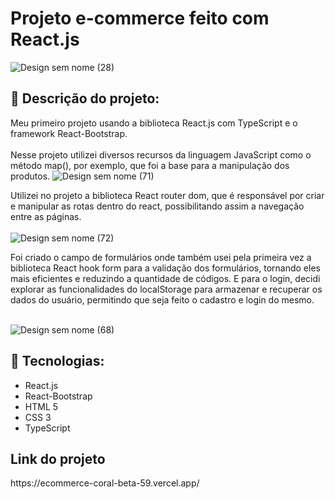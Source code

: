 <h1> Projeto e-commerce feito com React.js </h1>

![Design sem nome (28)](https://user-images.githubusercontent.com/101210878/214662830-8b0a4d40-7a75-4682-8a4b-a6a20c2a56fb.svg)

<h2>📖 Descrição do projeto: </h2>
<p> 

Meu primeiro projeto usando a biblioteca React.js com TypeScript e o framework React-Bootstrap. <br>
<br>Nesse projeto utilizei diversos recursos da linguagem JavaScript como o método map(), por exemplo, que foi a base para a manipulação dos produtos.
![Design sem nome (71)](https://user-images.githubusercontent.com/101210878/214676088-b452564b-a11e-46ea-be95-f1b49bf72175.png)

Utilizei no projeto a biblioteca React router dom, que é responsável por criar e manipular as rotas dentro do react, possibilitando assim a navegação entre as páginas.<br><br>
![Design sem nome (72)](https://user-images.githubusercontent.com/101210878/214680292-bfd13ddb-0630-4094-b34c-9e3c23d208e4.png)


Foi criado o campo de formulários onde também usei pela primeira vez a biblioteca React hook form para a validação dos formulários, tornando eles mais eficientes e reduzindo a quantidade de códigos. E para o login, decidi explorar as funcionalidades do localStorage para armazenar e recuperar os dados do usuário, permitindo que seja feito o cadastro e login do mesmo. <br><br>

![Design sem nome (68)](https://user-images.githubusercontent.com/101210878/214671136-57a4515f-0238-432a-b7da-248b33520616.png)



</p>

<h2> 🚀 Tecnologias: </h2>
<p>

  <ul>
    <li> React.js </li>
    <li> React-Bootstrap </li>
    <li> HTML 5 </li>
    <li> CSS 3 </li>
    <li> TypeScript </li>
  </ul>
</p>

<h2> Link do projeto </h2>
https://ecommerce-coral-beta-59.vercel.app/
